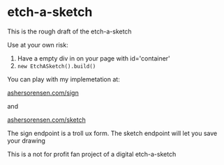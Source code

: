 # etch-a-sketch

This is the rough draft of the etch-a-sketch

Use at your own risk:
1. Have a empty div in on your page with id='container'
2. `new EtchASketch().build()`

You can play with my implemetation at:

[ashersorensen.com/sign](ashersorensen.com/sign)

and

[ashersorensen.com/sketch](ashersorensen.com/sketch)

The sign endpoint is a troll ux form. The sketch endpoint will let you save your drawing

This is a not for profit fan project of a digital etch-a-sketch

